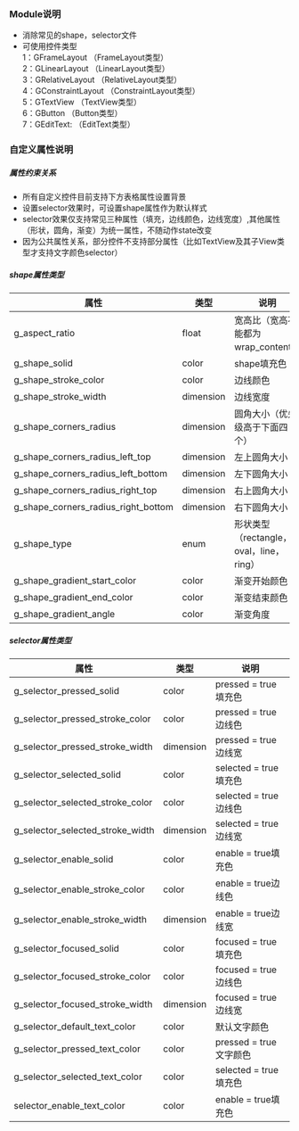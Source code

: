### Module说明
- 消除常见的shape，selector文件
- 可使用控件类型
    <br/>1：GFrameLayout （FrameLayout类型）
    <br/>2：GLinearLayout （LinearLayout类型）
    <br/>3：GRelativeLayout （RelativeLayout类型）
    <br/>4：GConstraintLayout （ConstraintLayout类型）
    <br/>5：GTextView （TextView类型）
    <br/>6：GButton （Button类型）
    <br/>7：GEditText: （EditText类型）
    
### 自定义属性说明

##### 属性约束关系 #####
- 所有自定义控件目前支持下方表格属性设置背景
- 设置selector效果时，可设置shape属性作为默认样式
- selector效果仅支持常见三种属性（填充，边线颜色，边线宽度）,其他属性（形状，圆角，渐变）为统一属性，不随动作state改变
- 因为公共属性关系，部分控件不支持部分属性（比如TextView及其子View类型才支持文字颜色selector）

##### shape属性类型 ##### 
| 属性 | 类型 | 说明 | 
| - | - | - |
| g_aspect_ratio | float | 宽高比（宽高不能都为wrap_content） | 
| g_shape_solid | color | shape填充色 | 
| g_shape_stroke_color | color | 边线颜色 | 
| g_shape_stroke_width | dimension | 边线宽度 | 
| g_shape_corners_radius | dimension | 圆角大小（优先级高于下面四个） | 
| g_shape_corners_radius_left_top | dimension | 左上圆角大小 | 
| g_shape_corners_radius_left_bottom | dimension | 左下圆角大小 | 
| g_shape_corners_radius_right_top | dimension | 右上圆角大小 | 
| g_shape_corners_radius_right_bottom | dimension | 右下圆角大小 | 
| g_shape_type | enum | 形状类型（rectangle，oval，line，ring） | 
| g_shape_gradient_start_color | color | 渐变开始颜色 | 
| g_shape_gradient_end_color | color | 渐变结束颜色 | 
| g_shape_gradient_angle | color | 渐变角度 | 

##### selector属性类型 #####
| 属性 | 类型 | 说明 | 
| - | - | - |
| g_selector_pressed_solid | color | pressed = true填充色 | 
| g_selector_pressed_stroke_color | color | pressed = true边线色 | 
| g_selector_pressed_stroke_width | dimension | pressed = true边线宽 | 
| g_selector_selected_solid | color | selected = true填充色 | 
| g_selector_selected_stroke_color | color | selected = true边线色 | 
| g_selector_selected_stroke_width | dimension | selected = true边线宽 | 
| g_selector_enable_solid | color | enable = true填充色 | 
| g_selector_enable_stroke_color | color | enable = true边线色 | 
| g_selector_enable_stroke_width | dimension | enable = true边线宽 | 
| g_selector_focused_solid | color | focused = true填充色 | 
| g_selector_focused_stroke_color | color | focused = true边线色 | 
| g_selector_focused_stroke_width | dimension | focused = true边线宽 | 
| g_selector_default_text_color | color | 默认文字颜色 | 
| g_selector_pressed_text_color | color | pressed = true文字颜色 | 
| g_selector_selected_text_color | color | selected = true填充色 | 
| selector_enable_text_color | color | enable = true填充色 | 

